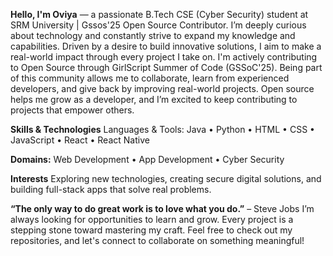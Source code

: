 **Hello, I'm Oviya** — a passionate B.Tech CSE (Cyber Security) student at SRM University | Gssos'25 Open Source Contributor.
I’m deeply curious about technology and constantly strive to expand my knowledge and capabilities. Driven by a desire to build innovative solutions, I aim to make a real-world impact through every project I take on.
I'm actively contributing to Open Source through GirlScript Summer of Code (GSSoC'25). Being part of this community allows me to collaborate, learn from experienced developers, and give back by improving real-world projects. Open source helps me grow as a developer, and I’m excited to keep contributing to projects that empower others.

**Skills & Technologies**
Languages & Tools:
Java • Python • HTML • CSS • JavaScript • React • React Native 

**Domains:**
Web Development • App Development • Cyber Security

**Interests**
Exploring new technologies, creating secure digital solutions, and building full-stack apps that solve real problems.

**“The only way to do great work is to love what you do.”** – Steve Jobs
I’m always looking for opportunities to learn and grow. Every project is a stepping stone toward mastering my craft.
Feel free to check out my repositories, and let's connect to collaborate on something meaningful!

